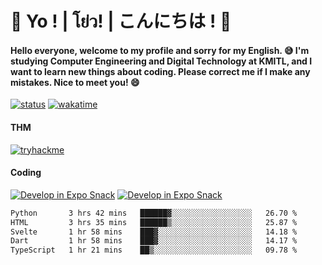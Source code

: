 # 👋 Yo ! | โย่ว! | こんにちは ! 👋

<h4>Hello everyone, welcome to my profile and sorry for my English. 😅
I'm studying Computer Engineering and Digital Technology at KMITL, and I want to learn new things about coding. Please correct me if I make any mistakes. Nice to meet you! 😄</h4>

[![status](https://img.shields.io/badge/Freelance-Unavailable-red)](https://whyzotee.vercel.app)
[![wakatime](https://wakatime.com/badge/user/3ff4daa0-dc37-4cca-9446-11cce239b396.svg)](https://wakatime.com/@3ff4daa0-dc37-4cca-9446-11cce239b396)

#### THM
[![tryhackme](https://tryhackme-badges.s3.amazonaws.com/whyzotee.png)](https://tryhackme.com/p/whyzotee)

#### Coding
[![Develop in Expo Snack](https://img.shields.io/badge/Flutter-119EFF.svg?style=for-the-badge&logo=flutter&labelColor=FFF&logoColor=119EFF)](https://flutter.dev/)
[![Develop in Expo Snack](https://img.shields.io/badge/Expo-000.svg?style=for-the-badge&logo=EXPO&labelColor=FFF&logoColor=000)](https://expo.dev/)

<!--START_SECTION:waka-->

```txt
Python       3 hrs 42 mins   ██████▓░░░░░░░░░░░░░░░░░░   26.70 %
HTML         3 hrs 35 mins   ██████▒░░░░░░░░░░░░░░░░░░   25.87 %
Svelte       1 hr 58 mins    ███▓░░░░░░░░░░░░░░░░░░░░░   14.18 %
Dart         1 hr 58 mins    ███▓░░░░░░░░░░░░░░░░░░░░░   14.17 %
TypeScript   1 hr 21 mins    ██▒░░░░░░░░░░░░░░░░░░░░░░   09.78 %
```

<!--END_SECTION:waka-->
